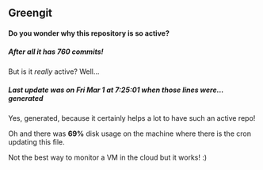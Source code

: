 ## Greengit

#### Do you wonder why this repository is so active?

##### After all it has 760 commits!

But is it *really* active? Well...

##### Last update was on Fri Mar 1 at 7:25:01 when those lines were... generated

Yes, generated, because it certainly helps a lot to have such an active repo!

Oh and there was **69%** disk usage on the machine
where there is the cron updating this file.

Not the best way to monitor a VM in the cloud but it works! :)
